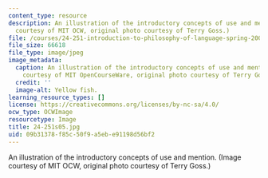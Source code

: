 ```yaml
---
content_type: resource
description: An illustration of the introductory concepts of use and mention. (Image
  courtesy of MIT OCW, original photo courtesy of Terry Goss.)
file: /courses/24-251-introduction-to-philosophy-of-language-spring-2005/09b31378f85c50f9a5ebe91198d56bf2_24-251s05.jpg
file_size: 66618
file_type: image/jpeg
image_metadata:
  caption: An illustration of the introductory concepts of use and mention. (Image
    courtesy of MIT OpenCourseWare, original photo courtesy of Terry Goss.)
  credit: ''
  image-alt: Yellow fish.
learning_resource_types: []
license: https://creativecommons.org/licenses/by-nc-sa/4.0/
ocw_type: OCWImage
resourcetype: Image
title: 24-251s05.jpg
uid: 09b31378-f85c-50f9-a5eb-e91198d56bf2
---
```

An illustration of the introductory concepts of use and mention. (Image courtesy of MIT OCW, original photo courtesy of Terry Goss.)